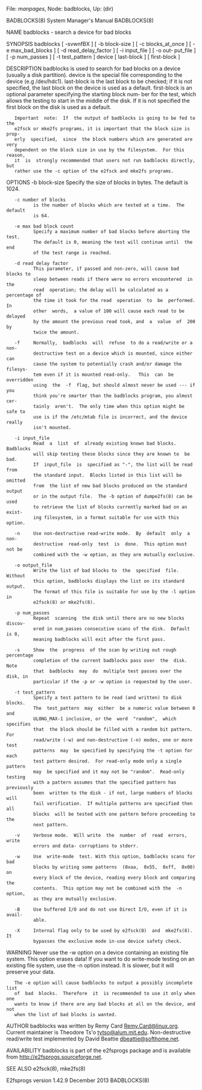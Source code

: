 File: *manpages*,  Node: badblocks,  Up: (dir)

BADBLOCKS(8)                System Manager's Manual               BADBLOCKS(8)



NAME
       badblocks - search a device for bad blocks

SYNOPSIS
       badblocks  [  -svwnfBX  ]  [ -b block-size ] [ -c blocks_at_once ] [ -e
       max_bad_blocks ] [ -d read_delay_factor ] [ -i input_file ] [  -o  out‐
       put_file  ] [ -p num_passes ] [ -t test_pattern ] device [ last-block ]
       [ first-block ]

DESCRIPTION
       badblocks is used to search for bad blocks on a device (usually a  disk
       partition).   device  is  the  special file corresponding to the device
       (e.g /dev/hdc1).  last-block is the last block to be checked; if it  is
       not  specified,  the  last  block  on  the device is used as a default.
       first-block is an optional parameter specifying the starting block num‐
       ber  for  the  test, which allows the testing to start in the middle of
       the disk.  If it is not specified the first block on the disk  is  used
       as a default.

       Important  note:  If  the output of badblocks is going to be fed to the
       e2fsck or mke2fs programs, it is important that the block size is prop‐
       erly  specified,  since  the block numbers which are generated are very
       dependent on the block size in use by the filesystem.  For this reason,
       it  is  strongly recommended that users not run badblocks directly, but
       rather use the -c option of the e2fsck and mke2fs programs.

OPTIONS
       -b block-size
              Specify the size of blocks in bytes.  The default is 1024.

       -c number of blocks
              is the number of blocks which are tested at a time.  The default
              is 64.

       -e max bad block count
              Specify a maximum number of bad blocks before aborting the test.
              The default is 0, meaning the test will continue until  the  end
              of the test range is reached.

       -d read delay factor
              This parameter, if passed and non-zero, will cause bad blocks to
              sleep between reads if there were no errors encountered  in  the
              read  operation; the delay will be calculated as a percentage of
              the time it took for the read  operation  to  be  performed.  In
              other  words,  a value of 100 will cause each read to be delayed
              by the amount the previous read took, and  a  value  of  200  by
              twice the amount.

       -f     Normally,  badblocks  will  refuse  to do a read/write or a non-
              destructive test on a device which is mounted, since either  can
              cause the system to potentially crash and/or damage the filesys‐
              tem even if it is mounted read-only.   This  can  be  overridden
              using  the  -f  flag, but should almost never be used --- if you
              think you're smarter than the badblocks program, you almost cer‐
              tainly  aren't.  The only time when this option might be safe to
              use is if the /etc/mtab file is incorrect, and the device really
              isn't mounted.

       -i input_file
              Read  a  list  of  already existing known bad blocks.  Badblocks
              will skip testing these blocks since they are known to  be  bad.
              If  input_file  is  specified as "-", the list will be read from
              the standard input.  Blocks listed in this list will be  omitted
              from  the list of new bad blocks produced on the standard output
              or in the output file.  The -b option of dumpe2fs(8) can be used
              to retrieve the list of blocks currently marked bad on an exist‐
              ing filesystem, in a format suitable for use with this option.

       -n     Use non-destructive read-write mode.  By  default  only  a  non-
              destructive  read-only  test  is  done.  This option must not be
              combined with the -w option, as they are mutually exclusive.

       -o output_file
              Write the list of bad blocks to  the  specified  file.   Without
              this option, badblocks displays the list on its standard output.
              The format of this file is suitable for use by the -l option  in
              e2fsck(8) or mke2fs(8).

       -p num_passes
              Repeat  scanning  the disk until there are no new blocks discov‐
              ered in num_passes consecutive scans of the disk.  Default is 0,
              meaning badblocks will exit after the first pass.

       -s     Show  the  progress  of the scan by writing out rough percentage
              completion of the current badblocks pass over  the  disk.   Note
              that  badblocks  may  do  multiple test passes over the disk, in
              particular if the -p or -w option is requested by the user.

       -t test_pattern
              Specify a test pattern to be read (and written) to disk  blocks.
              The  test_pattern  may  either  be a numeric value between 0 and
              ULONG_MAX-1 inclusive, or the  word  "random",  which  specifies
              that  the block should be filled with a random bit pattern.  For
              read/write (-w) and non-destructive (-n) modes, one or more test
              patterns  may  be specified by specifying the -t option for each
              test pattern desired.  For read-only mode only a single  pattern
              may  be specified and it may not be "random".  Read-only testing
              with a pattern assumes that the specified pattern has previously
              been  written to the disk - if not, large numbers of blocks will
              fail verification.  If multiple patterns are specified then  all
              blocks  will be tested with one pattern before proceeding to the
              next pattern.

       -v     Verbose mode.  Will write  the  number  of  read  errors,  write
              errors and data- corruptions to stderr.

       -w     Use  write-mode  test. With this option, badblocks scans for bad
              blocks by writing some patterns  (0xaa,  0x55,  0xff,  0x00)  on
              every block of the device, reading every block and comparing the
              contents.  This option may not be combined with the  -n  option,
              as they are mutually exclusive.

       -B     Use buffered I/O and do not use Direct I/O, even if it is avail‐
              able.

       -X     Internal flag only to be used by e2fsck(8)  and  mke2fs(8).   It
              bypasses the exclusive mode in-use device safety check.

WARNING
       Never use the -w option on a device containing an existing file system.
       This option erases data!  If you want to do write-mode  testing  on  an
       existing  file system, use the -n option instead.  It is slower, but it
       will preserve your data.

       The -e option will cause badblocks to output a possibly incomplete list
       of  bad  blocks.  Therefore  it  is recommended to use it only when one
       wants to know if there are any bad blocks at all on the device, and not
       when the list of bad blocks is wanted.

AUTHOR
       badblocks  was  written  by  Remy  Card <Remy.Card@linux.org>.  Current
       maintainer  is  Theodore  Ts'o  <tytso@alum.mit.edu>.   Non-destructive
       read/write test implemented by David Beattie <dbeattie@softhome.net>.

AVAILABILITY
       badblocks  is  part  of  the  e2fsprogs  package  and is available from
       http://e2fsprogs.sourceforge.net.

SEE ALSO
       e2fsck(8), mke2fs(8)



E2fsprogs version 1.42.9         December 2013                    BADBLOCKS(8)
